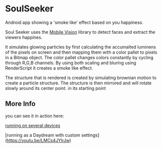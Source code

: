 # SoulSeeker
Android app showing a 'smoke like' effect based on you happiness. 

Soul Seeker uses the [Mobile Vision](https://developers.google.com/vision/introduction) library to detect faces and extract the viewers happines.

It simulates glowing particles by first calculating the accumalted luminens of the pixels on screen and then mapping them with a color pallet to pixels in a Bitmap object.
The color pallet changes colors constantly by cycling through R,G,B channels.
By using both scaling and bluring using RenderScript it creates a smoke like effect.

The structure that is rendered is created by simulating brownian motion to create a particle structure. The structure is then mirrored and will rotate slowly around its center point. in its starting point 


## More Info
you can see it in action here:

[running on several devices](https://youtu.be/zVoKHC7ecvI) 

[running as a Daydream with custom settings] (https://youtu.be/LMCs4JYlrJw)
